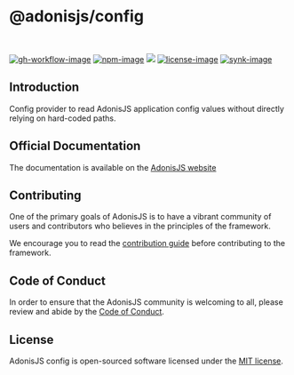 # @adonisjs/config

<br />

[![gh-workflow-image]][gh-workflow-url] [![npm-image]][npm-url] ![][typescript-image] [![license-image]][license-url] [![synk-image]][synk-url]

## Introduction
Config provider to read AdonisJS application config values without directly relying on hard-coded paths.

## Official Documentation
The documentation is available on the [AdonisJS website](https://docs.adonisjs.com/guides/config)

## Contributing
One of the primary goals of AdonisJS is to have a vibrant community of users and contributors who believes in the principles of the framework.

We encourage you to read the [contribution guide](https://github.com/adonisjs/.github/blob/main/docs/CONTRIBUTING.md) before contributing to the framework.

## Code of Conduct
In order to ensure that the AdonisJS community is welcoming to all, please review and abide by the [Code of Conduct](https://github.com/adonisjs/.github/blob/main/docs/CODE_OF_CONDUCT.md).

## License
AdonisJS config is open-sourced software licensed under the [MIT license](LICENSE.md).

[gh-workflow-image]: https://img.shields.io/github/actions/workflow/status/adonisjs/config/test.yml?style=for-the-badge
[gh-workflow-url]: https://github.com/adonisjs/config/actions/workflows/test.yml "Github action"

[typescript-image]: https://img.shields.io/badge/Typescript-294E80.svg?style=for-the-badge&logo=typescript
[typescript-url]:  "typescript"

[npm-image]: https://img.shields.io/npm/v/@adonisjs/config.svg?style=for-the-badge&logo=npm
[npm-url]: https://npmjs.org/package/@adonisjs/config "npm"

[license-image]: https://img.shields.io/npm/l/@adonisjs/config?color=blueviolet&style=for-the-badge
[license-url]: LICENSE.md "license"

[synk-image]: https://img.shields.io/snyk/vulnerabilities/github/adonisjs/config?label=Synk%20Vulnerabilities&style=for-the-badge
[synk-url]: https://snyk.io/test/github/adonisjs/config?targetFile=package.json "synk"

